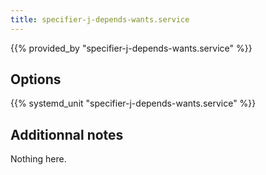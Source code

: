 ```yaml
---
title: specifier-j-depends-wants.service
---
```


{{% provided_by "specifier-j-depends-wants.service" %}}

## Options

{{% systemd_unit "specifier-j-depends-wants.service" %}}

## Additionnal notes

Nothing here.